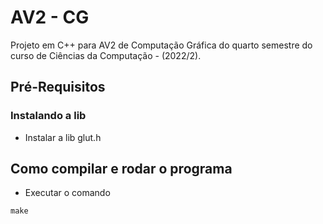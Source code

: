 # AV2 - CG
Projeto em C++ para AV2 de Computação Gráfica do quarto semestre do curso de Ciências da Computação - (2022/2).

## Pré-Requisitos
### Instalando a lib

- Instalar a lib glut.h

## Como compilar e rodar o programa

- Executar o comando

```shell
make
```